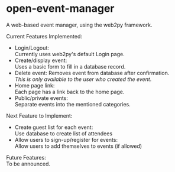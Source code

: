 open-event-manager
==================

A web-based event manager, using the web2py framework.

Current Features Implemented:
* Login/Logout:  
Currently uses web2py's default Login page.
* Create/display event:  
Uses a basic form to fill in a database record.
* Delete event: 
Removes event from database after confirmation.  
_This is only available to the user who created the event_.
* Home page link:  
Each page has a link back to the home page.
* Public/private events:  
Separate events into the mentioned categories.

Next Feature to Implement:
* Create guest list for each event:  
Use database to create list of attendees
* Allow users to sign-up/register for events:  
Allow users to add themselves to events (if allowed)

Future Features:  
To be announced.
